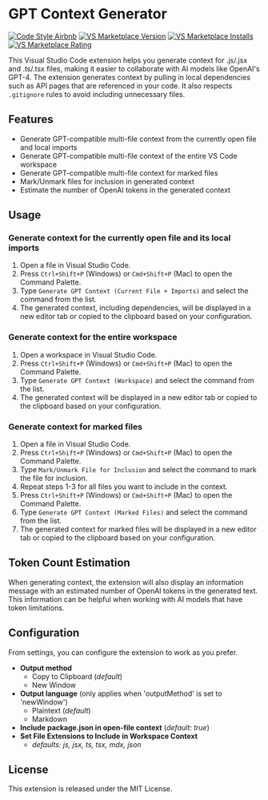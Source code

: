 # GPT Context Generator

[![Code Style Airbnb](https://badgen.net/badge/code%20style/airbnb/ff5a5f?icon=airbnb)](https://github.com/airbnb/javascript)
[![VS Marketplace Version](https://badgen.net/vs-marketplace/v/codybrom.gpt-context-generator)](https://marketplace.visualstudio.com/items?itemName=codybrom.gpt-context-generator)
[![VS Marketplace Installs](https://badgen.net/vs-marketplace/i/codybrom.gpt-context-generator)](https://marketplace.visualstudio.com/items?itemName=codybrom.gpt-context-generator)
[![VS Marketplace Rating](https://badgen.net/vs-marketplace/d/codybrom.gpt-context-generator)](https://marketplace.visualstudio.com/items?itemName=codybrom.gpt-context-generator)

This Visual Studio Code extension helps you generate context for .js/.jsx and .ts/.tsx files, making
it easier to collaborate with AI models like OpenAI's GPT-4. The extension generates context by
pulling in local dependencies such as API pages that are referenced in your code. It also respects
`.gitignore` rules to avoid including unnecessary files.

## Features

- Generate GPT-compatible multi-file context from the currently open file and local imports
- Generate GPT-compatible multi-file context of the entire VS Code workspace
- Generate GPT-compatible multi-file context for marked files
- Mark/Unmark files for inclusion in generated context
- Estimate the number of OpenAI tokens in the generated context

## Usage

### Generate context for the currently open file and its local imports

1.  Open a file in Visual Studio Code.
2.  Press `Ctrl+Shift+P` (Windows) or `Cmd+Shift+P` (Mac) to open the Command Palette.
3.  Type `Generate GPT Context (Current File + Imports)` and select the command from the list.
4.  The generated context, including dependencies, will be displayed in a new editor tab or copied to the clipboard based on your configuration.

### Generate context for the entire workspace

1.  Open a workspace in Visual Studio Code.
2.  Press `Ctrl+Shift+P` (Windows) or `Cmd+Shift+P` (Mac) to open the Command Palette.
3.  Type `Generate GPT Context (Workspace)` and select the command from the list.
4.  The generated context will be displayed in a new editor tab or copied to the clipboard based on your configuration.

### Generate context for marked files

1. Open a file in Visual Studio Code.
2. Press `Ctrl+Shift+P` (Windows) or `Cmd+Shift+P` (Mac) to open the Command Palette.
3. Type `Mark/Unmark File for Inclusion` and select the command to mark the file for inclusion.
4. Repeat steps 1-3 for all files you want to include in the context.
5. Press `Ctrl+Shift+P` (Windows) or `Cmd+Shift+P` (Mac) to open the Command Palette.
6. Type `Generate GPT Context (Marked Files)` and select the command from the list.
7. The generated context for marked files will be displayed in a new editor tab or copied to the clipboard based on your configuration.

## Token Count Estimation

When generating context, the extension will also display an information message with an estimated
number of OpenAI tokens in the generated text. This information can be helpful when working with AI
models that have token limitations.

## Configuration

From settings, you can configure the extension to work as you prefer.

- **Output method**
  - Copy to Clipboard (_default_)
  - New Window
- **Output language** (only applies when 'outputMethod' is set to 'newWindow')
  - Plaintext (_default_)
  - Markdown
- **Include package.json in open-file context** (_default: true_)
- **Set File Extensions to Include in Workspace Context**
  - _defaults: js, jsx, ts, tsx, mdx, json_

## License

This extension is released under the MIT License.

